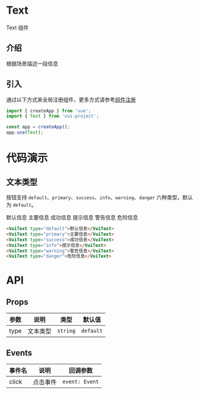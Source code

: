 # Text

Text 组件

## 介绍

根据场景描述一段信息

## 引入

通过以下方式来全局注册组件，更多方式请参考[组件注册](/config.html)

```ts
import { createApp } from 'vue';
import { Text } from 'vui-project';

const app = createApp();
app.use(Text);
```

# 代码演示

## 文本类型

按钮支持 `default`、`primary`、`success`、`info`、`warning`、`danger` 六种类型，默认为 `default`。

<VuiText type="default">默认信息</VuiText>
<VuiText type="primary">主要信息</VuiText>
<VuiText type="success">成功信息</VuiText>
<VuiText type="info">提示信息</VuiText>
<VuiText type="warning">警告信息</VuiText>
<VuiText type="danger">危险信息</VuiText>

```html
<VuiText type="default">默认信息</VuiText>
<VuiText type="primary">主要信息</VuiText>
<VuiText type="success">成功信息</VuiText>
<VuiText type="info">提示信息</VuiText>
<VuiText type="warning">警告信息</VuiText>
<VuiText type="danger">危险信息</VuiText>
```

<!-- 其他的 props 用法介绍... -->

# API

## Props

| 参数 | 说明     | 类型     | 默认值    |
| ---- | -------- | -------- | --------- |
| type | 文本类型 | `string` | `default` |

## Events

| 事件名 | 说明     | 回调参数       |
| ------ | -------- | -------------- |
| click  | 点击事件 | `event: Event` |
